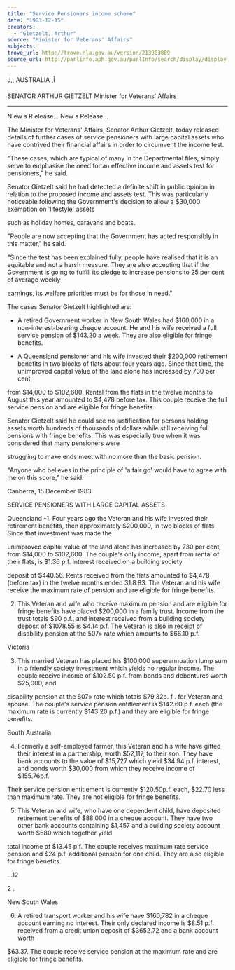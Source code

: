 ```yaml
---
title: "Service Pensioners income scheme"
date: "1983-12-15"
creators:
  - "Gietzelt, Arthur"
source: "Minister for Veterans' Affairs"
subjects:
trove_url: http://trove.nla.gov.au/version/213903089
source_url: http://parlinfo.aph.gov.au/parlInfo/search/display/display.w3p;query=Id%3A%22media/pressrel/HPR09007154%22
---
```


 J,, AUSTRALIA ,Î 

 SENATOR ARTHUR GIETZELT Minister for Veterans’ Affairs

 ______________________ ____________________________________

 N ew s R elease... New s Release...

 The Minister for Veterans' Affairs,  Senator Arthur Gietzelt,   today released details of further cases of service pensioners  with large capital assets who have contrived their financial  affairs in order to circumvent the income test.

 "These cases,  which are typical of many in the Departmental  files,  simply serve to emphasise the need for an effective  income and assets test for pensioners," he said.

 Senator Gietzelt said he had detected a definite shift in public  opinion in relation to the proposed income and assets test. This was particularly noticeable following the Government's  decision to allow a $30,000 exemption on 'lifestyle' assets 

 such as holiday homes,  caravans and boats.

 "People are now accepting that the Government has acted  responsibly in this matter," he said.

 "Since the test has been explained fully, people have realised  that it is an equitable and not a harsh measure. They are  also accepting that if the Government is going to fulfill its  pledge to increase pensions to 25 per cent of average weekly 

 earnings, its welfare priorities must be for those in need."

 The cases Senator Gietzelt highlighted are:

 * A retired Government worker in New South Wales had  $160,000 in a non-interest-bearing cheque account. He and his wife received a full service pension of  $143.20 a week. They are also eligible for fringe  benefits.

 * A Queensland pensioner and his wife invested their $200,000  retirement benefits in two blocks of flats about four  years ago. Since that time, the unimproved capital value of the land alone has increased by 730 per cent, 

 from $14,000 to $102,600. Rental from the flats in the  twelve months to August this year amounted to $4,478  before tax. This couple receive the full service  pension and are eligible for fringe benefits.

 Senator Gietzelt said he could see no justification for persons  holding assets worth hundreds of thousands of dollars while  still receiving full pensions with fringe benefits. This was  especially true when it was considered that many pensioners were 

 struggling to make ends meet with no more than the basic pension.

 "Anyone who believes in the principle of 'a fair go' would have  to agree with me on this score," he said.

 Canberra, 15 December 1983

 SERVICE PENSIONERS WITH LARGE CAPITAL ASSETS

 Queensland -1. Four years ago the Veteran and his wife invested their  retirement benefits,  then approximately $200,000, in two  blocks of flats.  Since that investment was made the 

 unimproved capital value of the land alone has increased  by 730 per cent, from $14,000 to $102,600. The couple's  only income, apart from rental of their flats, is $1.36 p.f. interest received on a building society 

 deposit of $440.56. Rents received from the flats  amounted to $4,478 (before tax) in the twelve months ended  31.8.83. The Veteran and his wife receive the maximum  rate of pension and are eligible for fringe benefits.

 2. This Veteran and wife who receive maximum pension and are  eligible for fringe benefits have placed $200,000 in a  family trust. Income from the trust totals $90 p.f.,  and interest received from a building society deposit of $1078.55 is $4.14 p.f. The Veteran is also in  receipt of disability pension at the 507» rate which  amounts to $66.10 p.f.

 Victoria

 3. This married Veteran has placed his $100,000 superannuation  lump sum in a friendly society investment which yields no regular income. The couple receive income of $102.50  p.f. from bonds and debentures worth $25,000, and 

 disability pension at the 607» rate which totals $79.32p.  f .   for Veteran and spouse.  The couple's service pension  entitlement is $142.60 p.f. each (the maximum rate is  currently $143.20 p.f.) and they are eligible for fringe  benefits.

 South Australia

 4. Formerly a self-employed farmer, this Veteran and his wife  have gifted their interest in a partnership,  worth $52,117,  to their son. They have bank accounts to the value of  $15,727 which yield $34.94 p.f. interest, and bonds worth $30,000 from which they receive income of $155.76p.f.  

 Their service pension entitlement is currently $120.50p.f.   each, $22.70 less than maximum rate. They are not eligible  for fringe benefits.

 5. This Veteran and wife, who have one dependent child, have  deposited retirement benefits of $88,000 in a cheque account.  They have two other bank accounts containing $1,457 and a  building society account worth $680 which together yield 

 total income of $13.45 p.f. The couple receives maximum  rate service pension and $24 p.f. additional pension for one child. They are also eligible for fringe benefits.

 ...12

 2 .

 New South Wales

 6. A retired transport worker and his wife have $160,782  in a cheque account earning no interest. Their only  declared income is $8.51 p.f. received from a credit  union deposit of $3652.72 and a bank account worth 

 $63.37. The couple receive service pension at the  maximum rate and are eligible for fringe benefits.

